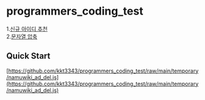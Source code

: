 # programmers_coding_test

1.<a href="https://programmers.co.kr/learn/courses/30/lessons/72410?language=python3">신규 아이디 추천</a><br>
2.<a href="https://programmers.co.kr/learn/courses/30/lessons/60057">문자열 압축</a><br>


## Quick Start

[https://github.com/kkt3343/programmers_coding_test/raw/main/temporary/namuwiki_ad_del.js](https://github.com/kkt3343/programmers_coding_test/raw/main/temporary/namuwiki_ad_del.js)

